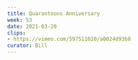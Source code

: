 ```yaml
---
title: Quarantoons Anniversary
week: 53
date: 2021-03-20
clips: 
- https://vimeo.com/597511020/a0024d93b8
curator: Bill
---
```

